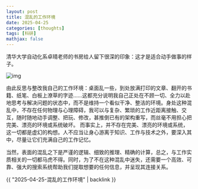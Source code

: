 ```yaml
---
layout: post
title: 混乱的工作环境
date: 2025-04-25
categories: [thoughts]
tags: [科研]
mathjax: false
---
```


清华大学自动化系卓晴老师的书房给人留下很深的印象：这才是适合动手做事的样子。

![img](/figures/2025-04-25_09-54-50-卓晴老师的书房.png)

由此反思与整改我自己的工作环境：桌面乱一些，到处放满打印的文章、翻开的书籍、纸笔、白板上潦草的字迹……这都充分说明我自己正处在不顾一切、全力以赴地思考与解决问题的状态中，而不是维持一个看似干净、整洁的环境。身处这种混乱中，不存在任何物理与心理障碍，我可以与复杂、繁琐的工作近距离接触、交互，随时随地动手调整、把玩、修改，甚推倒已有的架构重写，而丝毫不用担心把完美、漂亮的环境或系统破坏。 而事实上，并不存在完美、漂亮的环境或系统，这一切都是虚幻的构想。人不应当让身心游离于知识、工作与技术之外，要深入其中，尽量让它们充满自己的工作记忆。

当然，表面的混乱之下是严谨的逻辑、细致的推理、精确的计算，总之，与工作实质相关的一切都马虎不得。同时，为了不在这种混乱中迷失，还需要一个高效、可靠、强大的搜索系统帮助我们提取想要的任何信息，并呈现其连接关系。

{{ "2025-04-25-混乱的工作环境" | backlink }}
